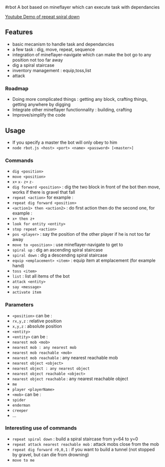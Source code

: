 #rbot
A bot based on mineflayer which can execute task with dependancies

[Youtube Demo of repeat spiral down](http://www.youtube.com/watch?v=UM1ZV5200S0)

## Features
 * basic mecanism to handle task and dependancies
 * a few task : dig, move, repeat, sequence
 * integration of mineflayer-navigate which can make the bot go to any position not too far away
 * dig a spiral staircase
 * inventory management : equip,toss,list
 * attack
 
### Roadmap

 * Doing more complicated things : getting any block, crafting things, getting anywhere by digging
 * Integrate other mineflayer functionnality : building, crafting
 * Improve/simplify the code
 
## Usage
 * If you specify a master the bot will only obey to him
 * `node rbot.js <host> <port> <name> <password> [<master>]`


### Commands
 * `dig <position>`
 * `move <position>`
 * `x+` `x-` `z+` `z-`
 * `dig forward <position>` : dig the two block in front of the bot then move, works if there is gravel that fall
 * `repeat <action>` for example :
  * `repeat dig forward <position>`
 * `<action1> then <action2>` : do first action then do the second one, for example :
  * `x+ then z+`
 * `look for entity <entity>`
 * `stop repeat <action>`
 * `pos <player>` : say the position of the other player if he is not too far away
 * `move to <position>` : use mineflayer-navigate to get to <position>
 * `spiral up` : dig an ascending spiral staircase
 * `spiral down` : dig a descending spiral staircase
 * `equip <emplacement> <item>` : equip item at emplacement (for example hand)
 * `toss <item>`
 * `list` : list all items of the bot
 * `attack <entity>`
 * `say <message>`
 * `activate item`

### Parameters
 * `<position>` can be :
  * `rx,y,z` : relative position
  * `x,y,z` : absolute position
  * `<entity>`
 * `<entity>` can be :
  * `nearest mob <mob>`
  * `nearest mob : any nearest mob`
  * `nearest mob reachable <mob>`
  * `nearest mob reachable` : any nearest reachable mob
  * `nearest object <object>`
  * `nearest object : any nearest object`
  * `nearest object reachable <object>`
  * `nearest object reachable` : any nearest reachable object
  * `me`
  * `player <playerName>`
 * `<mob>` can be :
  * `spider`
  * `enderman`
  * `creeper`
  * ...

### Interesting use of commands
 * `repeat spiral down` : build a spiral staircase from y=64 to y=0
 * `repeat attack nearest reachable mob` : attack mobs close from the mob
 * `repeat dig forward r0,0,1` : if you want to build a tunnel (not stopped by gravel, but can die from drowning)
 * `move to me`
